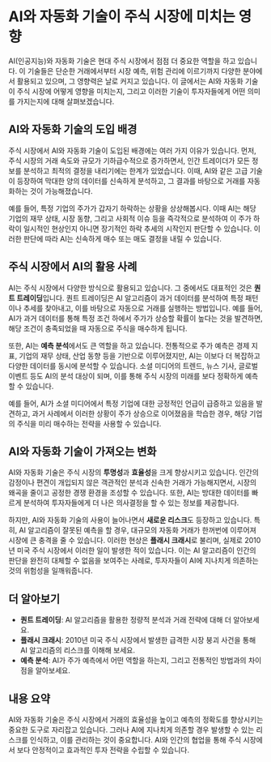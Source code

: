 # AI와 자동화 기술이 주식 시장에 미치는 영향

AI(인공지능)와 자동화 기술은 현대 주식 시장에서 점점 더 중요한 역할을 하고 있습니다. 이 기술들은 단순한 거래에서부터 시장 예측, 위험 관리에 이르기까지 다양한 분야에서 활용되고 있으며, 그 영향력은 날로 커지고 있습니다. 이 글에서는 AI와 자동화 기술이 주식 시장에 어떻게 영향을 미치는지, 그리고 이러한 기술이 투자자들에게 어떤 의미를 가지는지에 대해 살펴보겠습니다.

## AI와 자동화 기술의 도입 배경

주식 시장에서 AI와 자동화 기술이 도입된 배경에는 여러 가지 이유가 있습니다. 먼저, 주식 시장의 거래 속도와 규모가 기하급수적으로 증가하면서, 인간 트레이더가 모든 정보를 분석하고 최적의 결정을 내리기에는 한계가 있었습니다. 이때, AI와 같은 고급 기술이 등장하여 막대한 양의 데이터를 신속하게 분석하고, 그 결과를 바탕으로 거래를 자동화하는 것이 가능해졌습니다.

예를 들어, 특정 기업의 주가가 갑자기 하락하는 상황을 상상해봅시다. 이때 AI는 해당 기업의 재무 상태, 시장 동향, 그리고 사회적 이슈 등을 즉각적으로 분석하여 이 주가 하락이 일시적인 현상인지 아니면 장기적인 하락 추세의 시작인지 판단할 수 있습니다. 이러한 판단에 따라 AI는 신속하게 매수 또는 매도 결정을 내릴 수 있습니다.

## 주식 시장에서 AI의 활용 사례

AI는 주식 시장에서 다양한 방식으로 활용되고 있습니다. 그 중에서도 대표적인 것은 **퀀트 트레이딩**입니다. 퀀트 트레이딩은 AI 알고리즘이 과거 데이터를 분석하여 특정 패턴이나 추세를 찾아내고, 이를 바탕으로 자동으로 거래를 실행하는 방법입니다. 예를 들어, AI가 과거 데이터를 통해 특정 조건 하에서 주가가 상승할 확률이 높다는 것을 발견하면, 해당 조건이 충족되었을 때 자동으로 주식을 매수하게 됩니다.

또한, AI는 **예측 분석**에서도 큰 역할을 하고 있습니다. 전통적으로 주가 예측은 경제 지표, 기업의 재무 상태, 산업 동향 등을 기반으로 이루어졌지만, AI는 이보다 더 복잡하고 다양한 데이터를 동시에 분석할 수 있습니다. 소셜 미디어의 트렌드, 뉴스 기사, 글로벌 이벤트 등도 AI의 분석 대상이 되며, 이를 통해 주식 시장의 미래를 보다 정확하게 예측할 수 있습니다.

예를 들어, AI가 소셜 미디어에서 특정 기업에 대한 긍정적인 언급이 급증하고 있음을 발견하고, 과거 사례에서 이러한 상황이 주가 상승으로 이어졌음을 학습한 경우, 해당 기업의 주식을 미리 매수하는 전략을 사용할 수 있습니다.

## AI와 자동화 기술이 가져오는 변화

AI와 자동화 기술은 주식 시장의 **투명성**과 **효율성**을 크게 향상시키고 있습니다. 인간의 감정이나 편견이 개입되지 않은 객관적인 분석과 신속한 거래가 가능해지면서, 시장의 왜곡을 줄이고 공정한 경쟁 환경을 조성할 수 있습니다. 또한, AI는 방대한 데이터를 빠르게 분석하여 투자자들에게 더 나은 의사결정을 할 수 있는 정보를 제공합니다.

하지만, AI와 자동화 기술의 사용이 늘어나면서 **새로운 리스크**도 등장하고 있습니다. 특히, AI 알고리즘이 잘못된 예측을 할 경우, 대규모의 자동화 거래가 한꺼번에 이루어져 시장에 큰 충격을 줄 수 있습니다. 이러한 현상은 **플래시 크래시**로 불리며, 실제로 2010년 미국 주식 시장에서 이러한 일이 발생한 적이 있습니다. 이는 AI 알고리즘이 인간의 판단을 완전히 대체할 수 없음을 보여주는 사례로, 투자자들이 AI에 지나치게 의존하는 것의 위험성을 일깨워줍니다.

## 더 알아보기

* **퀀트 트레이딩**: AI 알고리즘을 활용한 정량적 분석과 거래 전략에 대해 더 알아보세요.
* **플래시 크래시**: 2010년 미국 주식 시장에서 발생한 급격한 시장 붕괴 사건을 통해 AI 알고리즘의 리스크를 이해해 보세요.
* **예측 분석**: AI가 주가 예측에서 어떤 역할을 하는지, 그리고 전통적인 방법과의 차이점을 알아보세요.

## 내용 요약

AI와 자동화 기술은 주식 시장에서 거래의 효율성을 높이고 예측의 정확도를 향상시키는 중요한 도구로 자리잡고 있습니다. 그러나 AI에 지나치게 의존할 경우 발생할 수 있는 리스크를 인식하고, 이를 관리하는 것이 중요합니다. AI와 인간의 협업을 통해 주식 시장에서 보다 안정적이고 효과적인 투자 전략을 수립할 수 있습니다.